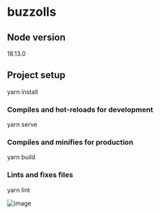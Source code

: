 # buzzolls

## Node version
18.13.0

## Project setup
yarn install

### Compiles and hot-reloads for development
yarn serve

### Compiles and minifies for production
yarn build

### Lints and fixes files
yarn lint

![image](https://github.com/MarkonioHub/buzzolls/assets/113459391/543f6295-bf89-49db-90c1-b7db1166f29e)
